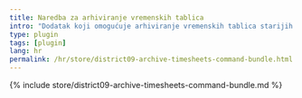 ```yaml
---
title: Naredba za arhiviranje vremenskih tablica
intro: "Dodatak koji omogućuje arhiviranje vremenskih tablica starijih od određenog vremena pomoću naredbe."
type: plugin
tags: [plugin]
lang: hr
permalink: /hr/store/district09-archive-timesheets-command-bundle.html
---
```


{% include store/district09-archive-timesheets-command-bundle.md %}
